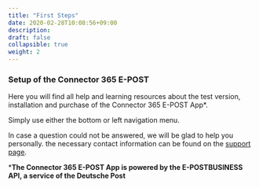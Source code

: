 ```yaml
---
title: "First Steps"
date: 2020-02-28T10:08:56+09:00
description: 
draft: false
collapsible: true
weight: 2
---
```

### Setup of the Connector 365 E-POST

Here you will find all help and learning resources about the test version, installation and purchase of the Connector 365 E-POST App*.

Simply use either the bottom or left navigation menu.

In case a question could not be answered, we will be glad to help you personally. the necessary contact information can be found on the [support page](en-us/apps/help-and-support/).



***The Connector 365 E-POST App is powered by the E-POSTBUSINESS API, a service of the Deutsche Post**

